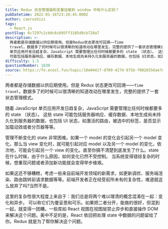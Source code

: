```yaml
---
title: Redux 状态管理器和变量挂载到 window 中有什么区别？
pubDatetime: 2022-01-16T23:26:45.000Z
author: caorushizi
tags:
  - React.js
postSlug: 6c7297c2cb0c6c695ff3185d0cb728a7
description: >-
  两者都是存储数据以供后期使用。但是Redux状态更改可回溯——Time
  travel，数据多了的时候可以很清晰的知道改动在哪里发生，完整的提供了一套状态管理模式。 随着 JavaScript
  单页应用开发日趋复杂，JavaScript 需要管理比任何时候都要多的 state （状态）。 这些 state
  可能包括服务器响应、缓存数据、本地生成尚未持久化到服务器的数据，也包括 UI状态，如激活的路由
difficulty: 1.5
questionNumber: 1639
source: https://fe.ecool.fun/topic/10e0441f-d709-427d-975b-f0026556ae7e
---
```


两者都是存储数据以供后期使用。但是 Redux 状态更改可回溯——`Time travel`，数据多了的时候可以很清晰的知道改动在哪里发生，完整的提供了一套状态管理模式。

随着 JavaScript 单页应用开发日趋复杂，JavaScript 需要管理比任何时候都要多的 state （状态）。 这些 state 可能包括服务器响应、缓存数据、本地生成尚未持久化到服务器的数据，也包括 UI 状态，如激活的路由，被选中的标签，是否显示加载动效或者分页器等等。

管理不断变化的 state 非常困难。如果一个 model 的变化会引起另一个 model 变化，那么当 view 变化时，就可能引起对应 model 以及另一个 model 的变化，依次地，可能会引起另一个 view 的变化。直至你搞不清楚到底发生了什么。state 在什么时候，由于什么原因，如何变化已然不受控制。 当系统变得错综复杂的时候，想重现问题或者添加新功能就会变得举步维艰。

如果这还不够糟糕，考虑一些来自前端开发领域的新需求，如更新调优、服务端渲染、路由跳转前请求数据等等。前端开发者正在经受前所未有的复杂性，难道就这么放弃了吗?当然不是。

这里的复杂性很大程度上来自于：我们总是将两个难以理清的概念混淆在一起：变化和异步。 可以称它们为曼妥思和可乐。如果把二者分开，能做的很好，但混到一起，就变得一团糟。一些库如 React 视图在视图层禁止异步和直接操作 DOM 来解决这个问题。美中不足的是，React 依旧把处理 state 中数据的问题留给了你。Redux 就是为了帮你解决这个问题。
